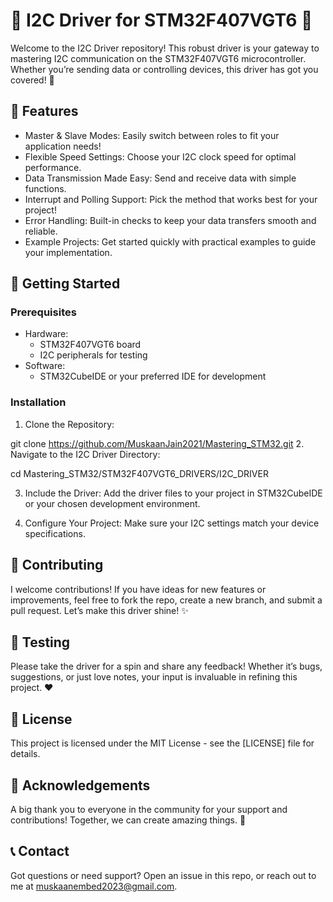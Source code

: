 # 🎉 I2C Driver for STM32F407VGT6 🎉

Welcome to the I2C Driver repository! This robust driver is your gateway to mastering I2C communication on the STM32F407VGT6 microcontroller. Whether you’re sending data or controlling devices, this driver has got you covered! 🚀

## 🌟 Features

- Master & Slave Modes: Easily switch between roles to fit your application needs!
- Flexible Speed Settings: Choose your I2C clock speed for optimal performance.
- Data Transmission Made Easy: Send and receive data with simple functions.
- Interrupt and Polling Support: Pick the method that works best for your project!
- Error Handling: Built-in checks to keep your data transfers smooth and reliable.
- Example Projects: Get started quickly with practical examples to guide your implementation.

## 🚀 Getting Started

### Prerequisites

- Hardware: 
  - STM32F407VGT6 board
  - I2C peripherals for testing
- Software:
  - STM32CubeIDE or your preferred IDE for development

### Installation

1. Clone the Repository:

  git clone https://github.com/MuskaanJain2021/Mastering_STM32.git
2. Navigate to the I2C Driver Directory:  
   
   cd Mastering_STM32/STM32F407VGT6_DRIVERS/I2C_DRIVER
   
3. Include the Driver:
   Add the driver files to your project in STM32CubeIDE or your chosen development environment.

4. Configure Your Project:
   Make sure your I2C settings match your device specifications.


## 🤝 Contributing

I welcome contributions! If you have ideas for new features or improvements, feel free to fork the repo, create a new branch, and submit a pull request. Let’s make this driver shine! ✨

## 🧪 Testing

Please take the driver for a spin and share any feedback! Whether it’s bugs, suggestions, or just love notes, your input is invaluable in refining this project. ❤️

## 📄 License

This project is licensed under the MIT License - see the [LICENSE] file for details.

## 🙌 Acknowledgements

A big thank you to everyone in the community for your support and contributions! Together, we can create amazing things. 💪

## 📞 Contact

Got questions or need support? Open an issue in this repo, or reach out to me at muskaanembed2023@gmail.com.

